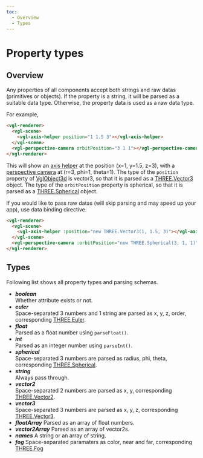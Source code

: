 ```yaml
---
toc:
  - Overview
  - Types
---
```

# Property types

## Overview

Any properties of all components accept both strings and raw datas (primitives
or objects). If the property is a string, it will be parsed as a suitable data
type. Otherwise, the property data is used as a raw data type.

For example,

```html
<vgl-renderer>
  <vgl-scene>
    <vgl-axis-helper position="1 1.5 3"></vgl-axis-helper>
  </vgl-scene>
  <vgl-perspective-camera orbitPosition="3 1 1"></vgl-perspective-camera>
</vgl-renderer>
```

This will show an [axis helper](vgl-axis-helper) at the position (x=1, y=1.5,
z=3), with a [perspective camera](vgl-perspective-camera) at (r=3, phi=1,
theta=1). The type of the `position` property of [VglObject3d](vgl-object-3d)
is vector3, so that it is parsed as a
[THREE.Vector3](https://threejs.org/docs/index.html#api/math/Vector3) object.
The type of the `orbitPosition` property is spherical, so that it is parsed as
a [THREE.Spherical](https://threejs.org/docs/index.html#api/math/Spherical) object.

If you would like to pass raw datas (will skip parsing and may speed up your
app), use data binding directive.

```html
<vgl-renderer>
  <vgl-scene>
    <vgl-axis-helper :position="new THREE.Vector3(1, 1.5, 3)"></vgl-axis-helper>
  </vgl-scene>
  <vgl-perspective-camera :orbitPosition="new THREE.Spherical(3, 1, 1)"></vgl-perspective-camera>
</vgl-renderer>
```

## Types

Following list shows all property types and parsing schemas.

- ***boolean***  
  Whether attribute exists or not.
- ***euler***  
  Space-separated 3 numbers and 1 string are parsed as x, y, z, order, corresponding
  [THREE.Euler](https://threejs.org/docs/index.html#api/math/Euler).
- ***float***  
  Parsed as a float number using `parseFloat()`.
- ***int***  
  Parsed as an integer number using `parseInt()`.
- ***spherical***  
  Space-separated 3 numbers are parsed as radius, phi, theta, corresponding [THREE.Spherical](https://threejs.org/docs/index.html#api/math/Spherical).
- ***string***  
  Always pass through.
- ***vector2***  
  Space-separated 2 numbers are parsed as x, y, corresponding [THREE.Vector2](https://threejs.org/docs/index.html#api/math/Vector2).
- ***vector3***  
  Space-separated 3 numbers are parsed as x, y, z, corresponding [THREE.Vector3](https://threejs.org/docs/index.html#api/math/Vector3).
- ***floatArray***
  Parsed as an array of float numbers.
- ***vector2Array***
  Parsed as an array of vector2s.
- ***names***
  A string or an array of string.
- ***fog***
  Space-separated paramaters as color, near and far, corresponding [THREE.Fog](https://threejs.org/docs/#api/en/scenes/Fog)

